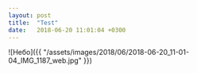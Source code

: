 ```yaml
---
layout: post
title:  "Test"
date:   2018-06-20 11:01:04 +0300
---
```

![Небо]({{ "/assets/images/2018/06/2018-06-20_11-01-04_IMG_1187_web.jpg" }})

